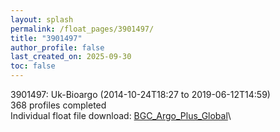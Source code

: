 ```yaml
---
layout: splash
permalink: /float_pages/3901497/
title: "3901497"
author_profile: false
last_created_on: 2025-09-30
toc: false
---
```

 
3901497: Uk-Bioargo (2014-10-24T18:27 to 2019-06-12T14:59)\
368 profiles completed\
Individual float file download: [BGC_Argo_Plus_Global](https://ftp.soest.hawaii.edu/bgc_argo_plus/Individual_Floats/outliers_removed/3901497_Sprof_processed.nc)\
